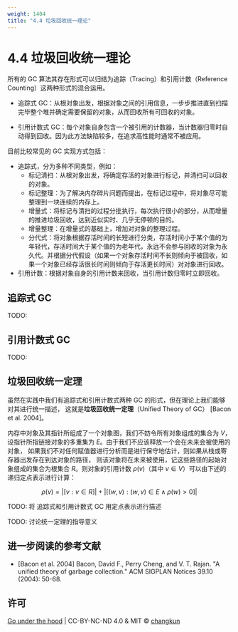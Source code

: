 ```yaml
---
weight: 1404
title: "4.4 垃圾回收统一理论"
---
```


# 4.4 垃圾回收统一理论

所有的 GC 算法其存在形式可以归结为追踪（Tracing）和引用计数（Reference Counting）这两种形式的混合运用。

- 追踪式 GC：从根对象出发，根据对象之间的引用信息，一步步推进直到扫描完毕整个堆并确定需要保留的对象，从而回收所有可回收的对象。

- 引用计数式 GC：每个对象自身包含一个被引用的计数器，当计数器归零时自动得到回收。因为此方法缺陷较多，在追求高性能时通常不被应用。

目前比较常见的 GC 实现方式包括：

- 追踪式，分为多种不同类型，例如：
    + 标记清扫：从根对象出发，将确定存活的对象进行标记，并清扫可以回收的对象。
    + 标记整理：为了解决内存碎片问题而提出，在标记过程中，将对象尽可能整理到一块连续的内存上。
    + 增量式：将标记与清扫的过程分批执行，每次执行很小的部分，从而增量的推进垃圾回收，达到近似实时、几乎无停顿的目的。
    + 增量整理：在增量式的基础上，增加对对象的整理过程。
    + 分代式：将对象根据存活时间的长短进行分类，存活时间小于某个值的为年轻代，存活时间大于某个值的为老年代，永远不会参与回收的对象为永久代。并根据分代假设（如果一个对象存活时间不长则倾向于被回收，如果一个对象已经存活很长时间则倾向于存活更长时间）对对象进行回收。
- 引用计数：根据对象自身的引用计数来回收，当引用计数归零时立即回收。

## 追踪式 GC

TODO:

## 引用计数式 GC

TODO:

## 垃圾回收统一定理

虽然在实践中我们有追踪式和引用计数式两种 GC 的形式，但在理论上我们能够对其进行统一描述，
这就是**垃圾回收统一定理**（Unified Theory of GC） [Bacon et al. 2004]。

内存中对象及其指针所组成了一个对象图，我们不妨令所有对象组成的集合为 $V$，
设指针所指链接对象的多重集为 $E$。由于我们不应该释放一个会在未来会被使用的对象，
如果我们不对任何赋值器进行分析而是进行保守地估计，则如果从栈或寄存器出发存在到达对象的路径，
则该对象将在未来被使用，记这些路径的起始对象组成的集合为根集合 $R$。则对象的引用计数 $\rho (v)$（其中 $v\in V$）可以由下述的递归定点表示进行计算：

$$
\rho (v) = |[v: v\in R]| + |[(w, v) : (w,v) \in E \land \rho(w) > 0]|
$$

TODO: 将 追踪式和引用计数式 GC 用定点表示进行描述

TODO: 讨论统一定理的指导意义

## 进一步阅读的参考文献

- [Bacon et al. 2004] Bacon, David F., Perry Cheng, and V. T. Rajan. "A unified theory of garbage collection." ACM SIGPLAN Notices 39.10 (2004): 50-68.

## 许可

[Go under the hood](https://github.com/changkun/go-under-the-hood) | CC-BY-NC-ND 4.0 & MIT &copy; [changkun](https://changkun.de)
